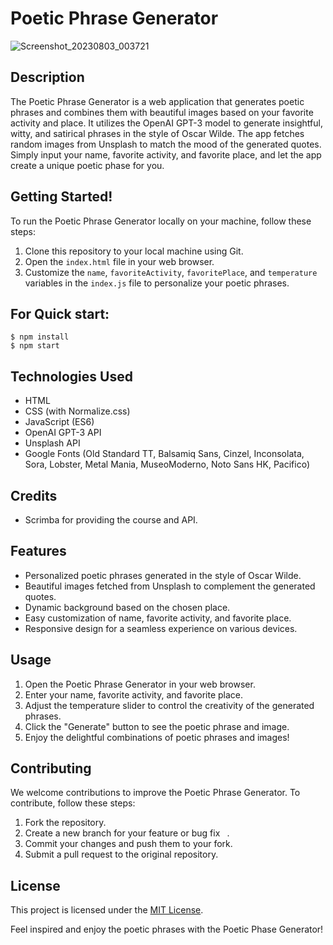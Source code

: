 # Poetic Phrase Generator

![Screenshot_20230803_003721](https://github.com/mohammadshahidbeigh/poetic-phase-generator/assets/85876937/f982c4de-014e-4d2a-98bb-64d21e7dd09c)


## Description

The Poetic Phrase Generator is a web application that generates poetic phrases and combines them with beautiful images based on your favorite activity and place. It utilizes the OpenAI GPT-3 model to generate insightful, witty, and satirical phrases in the style of Oscar Wilde. The app fetches random images from Unsplash to match the mood of the generated quotes. Simply input your name, favorite activity, and favorite place, and let the app create a unique poetic phase for you.

## Getting Started!

To run the Poetic Phrase Generator locally on your machine, follow these steps:

1. Clone this repository to your local machine using Git.
2. Open the `index.html` file in your web browser.
3. Customize the `name`, `favoriteActivity`, `favoritePlace`, and `temperature` variables in the `index.js` file to personalize your poetic phrases.


## For Quick start:

```
$ npm install
$ npm start
```



## Technologies Used

- HTML
- CSS (with Normalize.css)
- JavaScript (ES6)
- OpenAI GPT-3 API
- Unsplash API
- Google Fonts (Old Standard TT, Balsamiq Sans, Cinzel, Inconsolata, Sora, Lobster, Metal Mania, MuseoModerno, Noto Sans HK, Pacifico)


## Credits
- Scrimba for providing the course and API.
  
## Features

- Personalized poetic phrases generated in the style of Oscar Wilde.
- Beautiful images fetched from Unsplash to complement the generated quotes.
- Dynamic background based on the chosen place.
- Easy customization of name, favorite activity, and favorite place.
- Responsive design for a seamless experience on various devices.

## Usage

1. Open the Poetic Phrase Generator in your web browser.
2. Enter your name, favorite activity, and favorite place.
3. Adjust the temperature slider to control the creativity of the generated phrases.
4. Click the "Generate" button to see the poetic phrase and image.
5. Enjoy the delightful combinations of poetic phrases and images!

## Contributing

We welcome contributions to improve the Poetic Phrase Generator. To contribute, follow these steps:

1. Fork the repository.
2. Create a new branch for your feature or bug fix ` `.
3. Commit your changes and push them to your fork.
4. Submit a pull request to the original repository.

## License

This project is licensed under the [MIT License](LICENSE).

Feel inspired and enjoy the poetic phrases with the Poetic Phase Generator!
